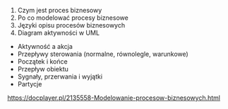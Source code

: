 1. Czym jest proces biznesowy
2. Po co modelować procesy biznesowe
3. Języki opisu procesów biznesowych
4. Diagram aktywności w UML
- Aktywność a akcja
- Przepływy sterowania (normalne, równolegle, warunkowe)
- Początek i końce
- Przepływ obiektu
- Sygnały, przerwania i wyjątki
- Partycje

https://docplayer.pl/2135558-Modelowanie-procesow-biznesowych.html

